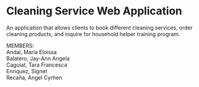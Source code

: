 # Cleaning Service Web Application
An application that allows clients to book different cleaning services, order cleaning products, and inquire for household helper training program.

MEMBERS: <br>
 Andal, Maria Eloissa <br>
 Balatero, Jay-Ann Angela <br>
 Caguiat, Tara Francesca <br>
 Enriquez, Signet <br>
 Recaña, Angel Cyrhen 
